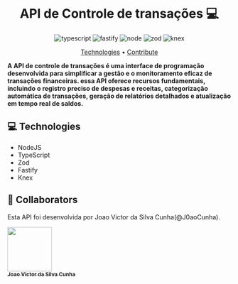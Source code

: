 [TYPESCRIPT__BADGE]: https://img.shields.io/badge/typescript-D4FAFF?style=for-the-badge&logo=typescript
[FASTIFY__BADGE]: https://img.shields.io/badge/fastify-005CFE?style=for-the-badge&logo=fastify
[NODE__BADGE]:https://img.shields.io/badge/Node.js-339933.svg?style=for-the-badge&logo=nodedotjs&logoColor=white
[ZOD__BADGE]:https://img.shields.io/badge/Zod-3E67B1.svg?style=for-the-badge&logo=Zod&logoColor=white
[KNEX__BADGE]:https://img.shields.io/badge/knex-2D3748.svg?style=for-the-badge&logo=knex&logoColor=white

<h1 align="center" style="font-weight: bold;">API de Controle de transações 💻</h1> 

<div align="center">

![typescript][TYPESCRIPT__BADGE]
![fastify][FASTIFY__BADGE]
![node][NODE__BADGE]
![zod][ZOD__BADGE]
![knex][KNEX__BADGE]

</div>


<p align="center">
 <a href="#tech">Technologies</a> • 
 <a href="#contribute">Contribute</a>
</p>

<p align="start" >
    <b>A API de controle de transações é uma interface de programação desenvolvida para simplificar a gestão e o monitoramento eficaz de transações financeiras. essa API oferece recursos fundamentais, incluindo o registro preciso de despesas e receitas, categorização automática de transações, geração de relatórios detalhados e atualização em tempo real de saldos.
    </b>
</p>


<h2 id="technologies">💻 Technologies</h2>

- NodeJS
- TypeScript
- Zod
- Fastify
- Knex


<h2 id="colab">🤝 Collaborators</h2>

Esta API foi desenvolvida por Joao Victor da Silva Cunha(@J0aoCunha).

 <a href="#">
        <img src="https://media.licdn.com/dms/image/D4D03AQFCCuAsAnp6vw/profile-displayphoto-shrink_800_800/0/1681515236076?e=1710979200&v=beta&t=0nH2KnkGeWXN03oLgSvY4Ui7ghdDdU_JX97-yg0SV1o" 
        width="100px;" 
        /><br>
        <sub>
          <b>Joao Victor da Silva Cunha</b>
        </sub>
 </a>


